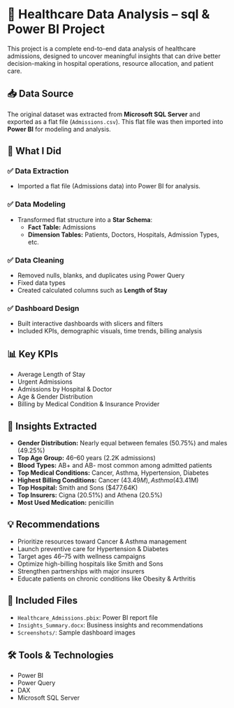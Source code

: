 
# 🏥 Healthcare Data Analysis – sql & Power BI Project

This project is a complete end-to-end data analysis of healthcare admissions, designed to uncover meaningful insights that can drive better decision-making in hospital operations, resource allocation, and patient care.

## 📥 Data Source
The original dataset was extracted from **Microsoft SQL Server** and exported as a flat file (`Admissions.csv`). This flat file was then imported into **Power BI** for modeling and analysis.

## 🔧 What I Did

### ✅ Data Extraction
- Imported a flat file (Admissions data) into Power BI for analysis.

### ✅ Data Modeling
- Transformed flat structure into a **Star Schema**:
  - **Fact Table:** Admissions
  - **Dimension Tables:** Patients, Doctors, Hospitals, Admission Types, etc.

### ✅ Data Cleaning
- Removed nulls, blanks, and duplicates using Power Query
- Fixed data types
- Created calculated columns such as **Length of Stay**

### ✅ Dashboard Design
- Built interactive dashboards with slicers and filters
- Included KPIs, demographic visuals, time trends, billing analysis

## 📊 Key KPIs
- Average Length of Stay
- Urgent Admissions
- Admissions by Hospital & Doctor
- Age & Gender Distribution
- Billing by Medical Condition & Insurance Provider

## 📌 Insights Extracted
- **Gender Distribution:** Nearly equal between females (50.75%) and males (49.25%)
- **Top Age Group:** 46–60 years (2.2K admissions)
- **Blood Types:** AB+ and AB- most common among admitted patients
- **Top Medical Conditions:** Cancer, Asthma, Hypertension, Diabetes
- **Highest Billing Conditions:** Cancer ($43.49M), Asthma ($43.41M)
- **Top Hospital:** Smith and Sons ($477.64K)
- **Top Insurers:** Cigna (20.51%) and Athena (20.5%)
- **Most Used Medication:** penicillin

## 💡 Recommendations
- Prioritize resources toward Cancer & Asthma management
- Launch preventive care for Hypertension & Diabetes
- Target ages 46–75 with wellness campaigns
- Optimize high-billing hospitals like Smith and Sons
- Strengthen partnerships with major insurers
- Educate patients on chronic conditions like Obesity & Arthritis

## 📁 Included Files
- `Healthcare_Admissions.pbix`: Power BI report file
- `Insights_Summary.docx`: Business insights and recommendations
- `Screenshots/`: Sample dashboard images

## 🛠 Tools & Technologies
- Power BI
- Power Query
- DAX
- Microsoft SQL Server
